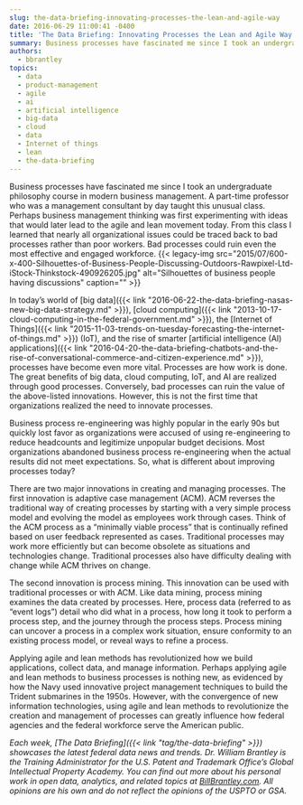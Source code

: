 ```yaml
---
slug: the-data-briefing-innovating-processes-the-lean-and-agile-way
date: 2016-06-29 11:00:41 -0400
title: 'The Data Briefing: Innovating Processes the Lean and Agile Way'
summary: Business processes have fascinated me since I took an undergraduate philosophy course in modern business management. A part-time professor who was a management consultant by day taught this unusual class. Perhaps business management thinking was first experimenting with ideas that would later lead to the agile and lean movement today. From this class I learned
authors:
  - bbrantley
topics:
  - data
  - product-management
  - agile
  - ai
  - artificial intelligence
  - big-data
  - cloud
  - data
  - Internet of things
  - lean
  - the-data-briefing
---
```


Business processes have fascinated me since I took an undergraduate philosophy course in modern business management. A part-time professor who was a management consultant by day taught this unusual class. Perhaps business management thinking was first experimenting with ideas that would later lead to the agile and lean movement today. From this class I learned that nearly all organizational issues could be traced back to bad processes rather than poor workers. Bad processes could ruin even the most effective and engaged workforce. {{< legacy-img src="2015/07/600-x-400-Silhouettes-of-Business-People-Discussing-Outdoors-Rawpixel-Ltd-iStock-Thinkstock-490926205.jpg" alt="Silhouettes of business people having discussions" caption="" >}} 

In today’s world of [big data]({{< link "2016-06-22-the-data-briefing-nasas-new-big-data-strategy.md" >}}), [cloud computing]({{< link "2013-10-17-cloud-computing-in-the-federal-government.md" >}}), the [Internet of Things]({{< link "2015-11-03-trends-on-tuesday-forecasting-the-internet-of-things.md" >}}) (IoT), and the rise of smarter [artificial intelligence (AI) applications]({{< link "2016-04-20-the-data-briefing-chatbots-and-the-rise-of-conversational-commerce-and-citizen-experience.md" >}}), processes have become even more vital. Processes are how work is done. The great benefits of big data, cloud computing, IoT, and AI are realized through good processes. Conversely, bad processes can ruin the value of the above-listed innovations. However, this is not the first time that organizations realized the need to innovate processes.

Business process re-engineering was highly popular in the early 90s but quickly lost favor as organizations were accused of using re-engineering to reduce headcounts and legitimize unpopular budget decisions. Most organizations abandoned business process re-engineering when the actual results did not meet expectations. So, what is different about improving processes today?

There are two major innovations in creating and managing processes. The first innovation is adaptive case management (ACM). ACM reverses the traditional way of creating processes by starting with a very simple process model and evolving the model as employees work through cases. Think of the ACM process as a “minimally viable process” that is continually refined based on user feedback represented as cases. Traditional processes may work more efficiently but can become obsolete as situations and technologies change. Traditional processes also have difficulty dealing with change while ACM thrives on change.

The second innovation is process mining. This innovation can be used with traditional processes or with ACM. Like data mining, process mining examines the data created by processes. Here, process data (referred to as &#8220;event logs&#8221;) detail who did what in a process, how long it took to perform a process step, and the journey through the process steps. Process mining can uncover a process in a complex work situation, ensure conformity to an existing process model, or reveal ways to refine a process.

Applying agile and lean methods has revolutionized how we build applications, collect data, and manage information. Perhaps applying agile and lean methods to business processes is nothing new, as evidenced by how the Navy used innovative project management techniques to build the Trident submarines in the 1950s. However, with the convergence of new information technologies, using agile and lean methods to revolutionize the creation and management of processes can greatly influence how federal agencies and the federal workforce serve the American public.

_Each week, [The Data Briefing]({{< link "tag/the-data-briefing" >}}) showcases the latest federal data news and trends._
_Dr. William Brantley is the Training Administrator for the U.S. Patent and Trademark Office’s Global Intellectual Property Academy. You can find out more about his personal work in open data, analytics, and related topics at [BillBrantley.com](http://billbrantley.com/). All opinions are his own and do not reflect the opinions of the USPTO or GSA._